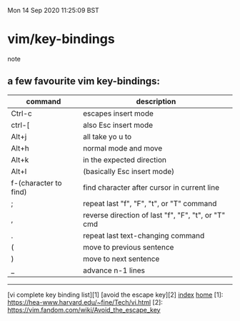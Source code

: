 Mon 14 Sep 2020 11:25:09 BST

# vim/key-bindings
note
## a few favourite vim key-bindings:

| command              | description          |
| -------------------- | -------------------- |
| Ctrl-c               | escapes insert mode  | 
| ctrl-[               | also Esc insert mode | 
| Alt+j                | all take yo u to     |
| Alt+h                | normal mode and move |
| Alt+k                | in the expected direction | 
| Alt+l                | (basically Esc insert mode) | 
| f-(character to find) | find character after cursor in current line |	
| ;	               | repeat last "f", "F", "t", or "T" command |
| ,	               | reverse direction of last "f", "F", "t", or "T" cmd |
| .	               | repeat last text-changing command |
| (	               | move to previous sentence |
| )	               | move to next sentence |
| _	               | advance n-1 lines     |
___
[vi complete key binding list][1] 
[avoid the escape key][2]
[index](./index-file.md)
[home](./vim-index.md)
[1]: https://hea-www.harvard.edu/~fine/Tech/vi.html
[2]: https://vim.fandom.com/wiki/Avoid_the_escape_key
